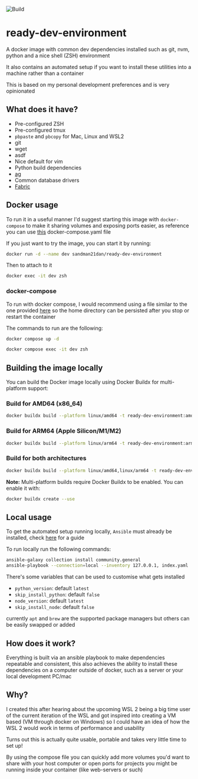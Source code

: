 ![Build](https://github.com/sandman21dan/ready-dev-environment/workflows/Publish%20Docker/badge.svg?branch=master)
# ready-dev-environment
A docker image with common dev dependencies installed such as git, nvm,
python and a nice shell (ZSH) environment

It also contains an automated setup if you want to install these utilities into
a machine rather than a container

This is based on my personal development preferences and is very opinionated

## What does it have?

- Pre-configured ZSH
- Pre-configured tmux
- `pbpaste` and `pbcopy` for Mac, Linux and WSL2
- git
- wget
- asdf
- Nice default for vim
- Python build dependencies
- [ag](https://github.com/ggreer/the_silver_searcher)
- Common database drivers
- [Fabric](https://github.com/danielmiessler/fabric)

## Docker usage

To run it in a useful manner I'd suggest starting this image with
`docker-compose` to make it sharing volumes and exposing ports
easier, as reference you can use [this](./docker-compose.yaml) docker-compose.yaml file

If you just want to try the image, you can start it by running:

```sh
docker run -d --name dev sandman21dan/ready-dev-environment
```

Then to attach to it

```sh
docker exec -it dev zsh
```

### docker-compose

To run with docker compose, I would recommend using a file similar
to the one provided [here](./docker-compose.yaml) so the home directory
can be persisted after you stop or restart the container

The commands to run are the following:

```sh
docker compose up -d
```

```sh
docker compose exec -it dev zsh
```

## Building the image locally

You can build the Docker image locally using Docker Buildx for multi-platform support:

### Build for AMD64 (x86_64)
```sh
docker buildx build --platform linux/amd64 -t ready-dev-environment:amd64 .
```

### Build for ARM64 (Apple Silicon/M1/M2)
```sh
docker buildx build --platform linux/arm64 -t ready-dev-environment:arm64 .
```

### Build for both architectures
```sh
docker buildx build --platform linux/amd64,linux/arm64 -t ready-dev-environment:latest .
```

**Note:** Multi-platform builds require Docker Buildx to be enabled. You can enable it with:
```sh
docker buildx create --use
```

## Local usage

To get the automated setup running locally, `Ansible` must already be installed, check
[here](https://docs.ansible.com/ansible/2.5/installation_guide/intro_installation.html) for a guide

To run locally run the following commands:

```sh
ansible-galaxy collection install community.general
ansible-playbook --connection=local --inventory 127.0.0.1, index.yaml
```

There's some variables that can be used to customise what gets installed

* `python_version`: default `latest`
* `skip_install_python`: default `false`
* `node_version`: default `latest`
* `skip_install_node`: default `false`

currently `apt` and `brew` are the supported package managers but others can be easily swapped or added

## How does it work?

Everything is built via an ansible playbook to make dependencies
repeatable and consistent, this also achieves the ability to
install these dependencies on a computer outside of docker, such as a server
or your local development PC/mac

## Why?

I created this after hearing about the upcoming WSL 2 being a big time user of the current
iteration of the WSL and got inspired into creating a VM based (VM through docker on Windows)
so I could have an idea of how the WSL 2 would work in terms of performance and usability

Turns out this is actually quite usable, portable and takes very little time to set up!

By using the compose file you can quickly add more volumes you'd want to share with your
host computer or open ports for projects you might be running inside your
container (like web-servers or such)
